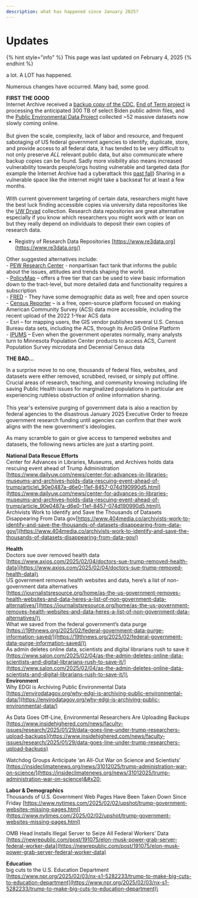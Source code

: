 ```yaml
---
description: what has happened since January 2025?
---
```


# Updates

{% hint style="info" %}
This page was last updated on February 4, 2025
{% endhint %}

a lot. A LOT has happened.

Numerous changes have occurred. Many bad, some good.

**FIRST THE GOOD**\
Internet Archive received a [backup copy of the CDC](https://archive.org/details/20250128-cdc-datasets), [End of Term project](https://eotarchive.org/data/) is processing the anticipated 300 TB of select Biden public admin files, and the [Public Environmental Data Project](https://screening-tools.com/) collected \~52 massive datasets now slowly coming online.\
\
But given the scale, complexity, lack of labor and resource, and frequent sabotaging of US federal government agencies to identify, duplicate, store, and provide access to all federal data, it has tended to be very difficult to not only preserve _ALL_ relevant public data, but also communicate where backup copies can be found. Sadly more visibility also means increased vulnerability towards people/orgs hosting vulnerable and targeted data (for example the Internet Archive had a cyberattack this [past fall](https://www.google.com/url?sa=t\&source=web\&rct=j\&opi=89978449\&url=https://www.npr.org/2024/10/20/nx-s1-5159000/internet-archive-hack-leak-wayback-machine\&ved=2ahUKEwjZ8pf_26iLAxUYDTQIHac9LesQFnoECBMQAQ\&usg=AOvVaw1joDTA8qzmXhCcmaF1BHor)) Sharing in a vulnerable space like the internet might take a backseat for at least a few months.\
\
With current government targeting of certain data, researchers might have the best luck finding accessible copies via university data repositories like the [UW Dryad](https://datadryad.org/search?f%5Bdryad_author_affiliation_name_sm%5D%5B%5D=University+of+Washington\&q=washington) collection. Research data repositories are great alternative especially if you know which researchers you might work with or lean on but they really depend on individuals to deposit their own copies of research data.

* Registry of Research Data Repositories [https://www.re3data.org](https://www.re3data.org/)

Other suggested alternatives include:\
\- [PEW Research Center](https://www.pewresearch.org/datasets/) - nonpartisan fact tank that informs the public about the issues, attitudes and trends shaping the world.\
\- [PolicyMap](https://www.policymap.com/) – offers a free tier that can be used to view basic information down to the tract-level, but more detailed data and functionality requires a subscription\
\- [FRED](https://fred.stlouisfed.org/) - They have some demographic data as well; free and open source \
\- [Census Reporter](https://censusreporter.org/) – is a free, open-source platform focused on making American Community Survey (ACS) data more accessible, including the recent upload of the 2022 1-Year ACS data \
\- Esri – for mapping users, the GIS vendor publishes several U.S. Census Bureau data sets, including the ACS, through its ArcGIS Online Platform \
\- [IPUMS](https://www.ipums.org/) – Even when the government operates normally, many analysts turn to Minnesota Population Center products to access ACS, Current Population Survey microdata and Decennial Census data&#x20;

**THE BAD...**

In a surprise move to no one, thousands of federal files, websites, and datasets were either removed, scrubbed, revised, or simply put offline. Crucial areas of research, teaching, and community knowing including life saving Public Health issues for marginalized populations in particular are experiencing ruthless obstruction of online information sharing. \
\
This year's extensive purging of government data is also a reaction by federal agencies to the disastrous January 2025 Executive Order to freeze government research funding until agencies can confirm that their work aligns with the new government's ideologies.

As many scramble to gain or give access to tampered websites and datasets, the following news articles are just a starting point.

**National Data Rescue Efforts**\
Center for Advances in Libraries, Museums, and Archives holds data rescuing event ahead of Trump Administration [https://www.dailyuw.com/news/center-for-advances-in-libraries-museums-and-archives-holds-data-rescuing-event-ahead-of-trump/article\_90e0487a-d6e0-11ef-8457-074d190990d5.html](https://www.dailyuw.com/news/center-for-advances-in-libraries-museums-and-archives-holds-data-rescuing-event-ahead-of-trump/article_90e0487a-d6e0-11ef-8457-074d190990d5.html)\
\
Archivists Work to Identify and Save the Thousands of Datasets Disappearing From Data.gov[https://www.404media.co/archivists-work-to-identify-and-save-the-thousands-of-datasets-disappearing-from-data-gov/](https://www.404media.co/archivists-work-to-identify-and-save-the-thousands-of-datasets-disappearing-from-data-gov/)

**Health**\
Doctors sue over removed health data\
[https://www.axios.com/2025/02/04/doctors-sue-trump-removed-health-data](https://www.axios.com/2025/02/04/doctors-sue-trump-removed-health-data)\
\
US government removes health websites and data, here’s a list of non-government data alternatives\
[https://journalistsresource.org/home/as-the-us-government-removes-health-websites-and-data-heres-a-list-of-non-government-data-alternatives/](https://journalistsresource.org/home/as-the-us-government-removes-health-websites-and-data-heres-a-list-of-non-government-data-alternatives/)\
\
What we saved from the federal government’s data purge\
[https://19thnews.org/2025/02/federal-government-data-purge-information-saved/](https://19thnews.org/2025/02/federal-government-data-purge-information-saved/)\
\
As admin deletes online data, scientists and digital librarians rush to save it [https://www.salon.com/2025/02/04/as-the-admin-deletes-online-data-scientists-and-digital-librarians-rush-to-save-it/](https://www.salon.com/2025/02/04/as-the-admin-deletes-online-data-scientists-and-digital-librarians-rush-to-save-it/)\
\
**Environment**\
Why EDGI is Archiving Public Environmental Data [https://envirodatagov.org/why-edgi-is-archiving-public-environmental-data/](https://envirodatagov.org/why-edgi-is-archiving-public-environmental-data/)

As Data Goes Off-Line, Environmental Researchers Are Uploading Backups [https://www.insidehighered.com/news/faculty-issues/research/2025/01/29/data-goes-line-under-trump-researchers-upload-backups](https://www.insidehighered.com/news/faculty-issues/research/2025/01/29/data-goes-line-under-trump-researchers-upload-backups)

Watchdog Groups Anticipate ‘an All-Out War on Science and Scientists’ [https://insideclimatenews.org/news/31012025/trump-administration-war-on-science/](https://insideclimatenews.org/news/31012025/trump-administration-war-on-science)&#x20;

**Labor & Demographics**\
Thousands of U.S. Government Web Pages Have Been Taken Down Since Friday [https://www.nytimes.com/2025/02/02/upshot/trump-government-websites-missing-pages.html](https://www.nytimes.com/2025/02/02/upshot/trump-government-websites-missing-pages.html)

OMB Head Installs Illegal Server to Seize All Federal Workers’ Data [https://newrepublic.com/post/191075/elon-musk-power-grab-server-federal-worker-data](https://newrepublic.com/post/191075/elon-musk-power-grab-server-federal-worker-data)

**Education**\
big cuts to the U.S. Education Department [https://www.npr.org/2025/02/03/nx-s1-5282233/trump-to-make-big-cuts-to-education-department](https://www.npr.org/2025/02/03/nx-s1-5282233/trump-to-make-big-cuts-to-education-department)\
